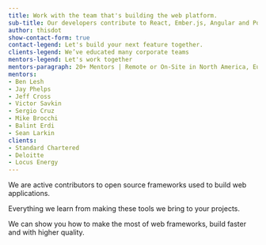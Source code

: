 ```yaml
---
title: Work with the team that's building the web platform.
sub-title: Our developers contribute to React, Ember.js, Angular and Polymer.
author: thisdot
show-contact-form: true
contact-legend: Let's build your next feature together.
clients-legend: We’ve educated many corporate teams
mentors-legend: Let's work together
mentors-paragraph: 20+ Mentors | Remote or On-Site in North America, Europe, India and Asia
mentors:
- Ben Lesh
- Jay Phelps
- Jeff Cross
- Victor Savkin
- Sergio Cruz
- Mike Brocchi
- Balint Erdi
- Sean Larkin
clients:
- Standard Chartered
- Deloitte
- Locus Energy
---
```


We are active contributors to open source frameworks used to build web applications.

Everything we learn from making these tools we bring to your projects. 

We can show you how to make the most of web frameworks, build faster and with higher quality.
